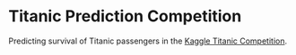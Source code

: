 # Titanic Prediction Competition

Predicting survival of Titanic passengers in the [Kaggle Titanic Competition](https://www.kaggle.com/c/titanic).